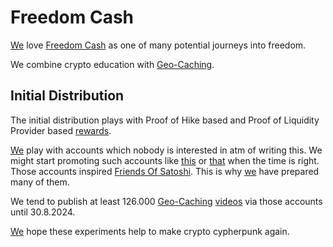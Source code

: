 # Freedom Cash
[We](https://github.com/moniquebaumann/friends-of-satoshi) love [Freedom Cash](https://polygonscan.com/token/) as one of many potential journeys into freedom.   

We combine crypto education with [Geo-Caching](https://geo-caching.org).   

## Initial Distribution
The initial distribution plays with Proof of Hike based and Proof of Liquidity Provider based [rewards](https://polygonscan.com/address/0x66e5567fc9be455febde6c3538ce5a100a15a606).    

[We](https://github.com/moniquebaumann/friends-of-satoshi) play with accounts which nobody is interested in atm of writing this. We might start promoting such accounts like [this](https://rumble.com/c/c-5722872/videos) or [that](https://twitter.com/MoniqueBau23778) when the time is right.   
Those accounts inspired [Friends Of Satoshi](https://github.com/moniquebaumann/friends-of-satoshi). This is why [we](https://github.com/moniquebaumann/friends-of-satoshi) have prepared many of them.  
  
We tend to publish at least 126.000 [Geo-Caching](https://geo-caching.org) [videos](https://rumble.com/c/c-5722872/videos) via those accounts until 30.8.2024.  

[We](https://github.com/moniquebaumann/friends-of-satoshi) hope these experiments help to make crypto cypherpunk again. 